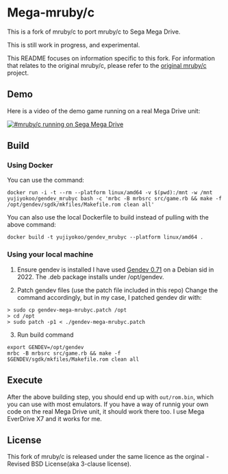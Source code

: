# Mega-mruby/c
This is a fork of mruby/c to port mruby/c to Sega Mega Drive.

This is still work in progress, and experimental.

This README focuses on information specific to this fork.
For information that relates to the original mruby/c, please refer to the [original mruby/c](https://github.com/mrubyc/mrubyc) project.

## Demo

Here is a video of the demo game running on a real Mega Drive unit:

[![#mruby/c running on Sega Mega Drive](https://i.vimeocdn.com/video/1453390338-a007888517ab48bcb2e363ea488930e2e3bfd5693bbba92354d93d72e56b957d-d_640)](https://vimeo.com/721690388)

## Build

### Using Docker

You can use the command:

```
docker run -i -t --rm --platform linux/amd64 -v $(pwd):/mnt -w /mnt yujiyokoo/gendev_mrubyc bash -c 'mrbc -B mrbsrc src/game.rb && make -f /opt/gendev/sgdk/mkfiles/Makefile.rom clean all'
```

You can also use the local Dockerfile to build instead of pulling with the above command:
```
docker build -t yujiyokoo/gendev_mrubyc --platform linux/amd64 .
```

### Using your local machine

1. Ensure gendev is installed
I have used [Gendev 0.71](https://github.com/kubilus1/gendev/releases/tag/0.7.1) on a Debian sid in 2022. The .deb package installs under /opt/gendev.

2. Patch gendev files (use the patch file included in this repo)
Change the command accordingly, but in my case, I patched gendev dir with:

```
> sudo cp gendev-mega-mrubyc.patch /opt
> cd /opt
> sudo patch -p1 < ./gendev-mega-mrubyc.patch
```

3. Run build command
```
export GENDEV=/opt/gendev
mrbc -B mrbsrc src/game.rb && make -f $GENDEV/sgdk/mkfiles/Makefile.rom clean all
```

## Execute
After the above building step, you should end up with `out/rom.bin`, which you can use with most emulators.
If you have a way of runnig your own code on the real Mega Drive unit, it should work there too. I use Mega EverDrive X7 and it works for me.


## License

This fork of mruby/c is released under the same licence as the orginal - Revised BSD License(aka 3-clause license).
